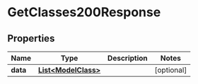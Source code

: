 

# GetClasses200Response


## Properties

| Name | Type | Description | Notes |
|------------ | ------------- | ------------- | -------------|
|**data** | [**List&lt;ModelClass&gt;**](ModelClass.md) |  |  [optional] |



